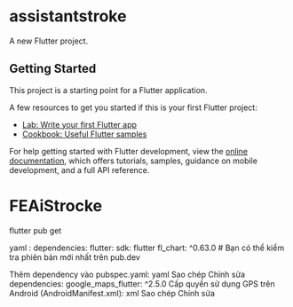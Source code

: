 # assistantstroke

A new Flutter project.

## Getting Started

This project is a starting point for a Flutter application.

A few resources to get you started if this is your first Flutter project:

- [Lab: Write your first Flutter app](https://docs.flutter.dev/get-started/codelab)
- [Cookbook: Useful Flutter samples](https://docs.flutter.dev/cookbook)

For help getting started with Flutter development, view the
[online documentation](https://docs.flutter.dev/), which offers tutorials,
samples, guidance on mobile development, and a full API reference.
# FEAiStrocke



flutter pub get


yaml :
        dependencies:
        flutter:
            sdk: flutter
        fl_chart: ^0.63.0  # Bạn có thể kiểm tra phiên bản mới nhất trên pub.dev





Thêm dependency vào pubspec.yaml:
yaml
Sao chép
Chỉnh sửa
dependencies:
  google_maps_flutter: ^2.5.0
Cấp quyền sử dụng GPS trên Android (AndroidManifest.xml):
xml
Sao chép
Chỉnh sửa
<uses-permission android:name="android.permission.ACCESS_FINE_LOCATION"/>
<uses-permission android:name="android.permission.ACCESS_COARSE_LOCATION"/>

